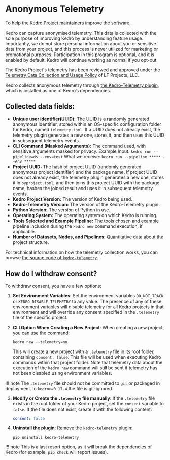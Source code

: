 # Anonymous Telemetry
To help the [Kedro Project maintainers](../about/technical_steering_committee.md) improve the software,

Kedro can capture anonymised telemetry.
This data is collected with the sole purpose of improving Kedro by understanding feature usage.
Importantly, we do not store personal information about you or sensitive data from your project,
and this process is never utilized for marketing or promotional purposes.
Participation in this program is optional, and it is enabled by default. Kedro will continue working as normal if you opt-out.

The Kedro Project's telemetry has been reviewed and approved under the
[Telemetry Data Collection and Usage Policy] of LF Projects, LLC.

Kedro collects anonymous telemetry through [the Kedro-Telemetry plugin],
which is installed as one of Kedro’s dependencies.

[the Kedro-Telemetry plugin]: https://github.com/kedro-org/kedro-plugins/tree/main/kedro-telemetry
[Telemetry Data Collection and Usage Policy]: https://lfprojects.org/policies/telemetry-data-policy/

## Collected data fields:

- **Unique user identifier(UUID):** The UUID is a randomly generated anonymous identifier, stored within an OS-specific configuration folder for Kedro, named `telemetry.toml`. If a UUID does not already exist, the telemetry plugin generates a new one, stores it, and then uses this UUID in subsequent telemetry events.
- **CLI Command (Masked Arguments):** The command used, with sensitive arguments masked for privacy. Example Input: `kedro run --pipeline=ds --env=test` What we receive: `kedro run --pipeline ***** --env *****`
- **Project UUID:** The hash of project UUID (randomly generated anonymous project identifier) and the package name. If project UUID does not already exist, the telemetry plugin generates a new one, stores it in `pyproject.toml`, and then joins this project UUID with the package name, hashes the joined result and uses it in subsequent telemetry events.
- **Kedro Project Version:** The version of Kedro being used.
- **Kedro-Telemetry Version:** The version of the Kedro-Telemetry plugin.
- **Python Version:** The version of Python in use.
- **Operating System:** The operating system on which Kedro is running.
- **Tools Selected and Example Pipeline:** The tools chosen and example pipeline inclusion during the `kedro new` command execution, if applicable.
- **Number of Datasets, Nodes, and Pipelines:** Quantitative data about the project structure.

For technical information on how the telemetry collection works, you can browse
[the source code of `kedro-telemetry`](https://github.com/kedro-org/kedro-plugins/tree/main/kedro-telemetry).

## How do I withdraw consent?

To withdraw consent, you have a few options:

1. **Set Environment Variables**:
   Set the environment variables `DO_NOT_TRACK` or `KEDRO_DISABLE_TELEMETRY` to any value. The presence of any of these environment variables will disable telemetry for all Kedro projects in that environment and will override any consent specified in the `.telemetry` file of the specific project.

2. **CLI Option When Creating a New Project**:
   When creating a new project, you can use the command:

   ```console
   kedro new --telemetry=no
   ```
   This will create a new project with a `.telemetry` file in its root folder, containing `consent: false`. This file will be used when executing Kedro commands within that project folder. Note that telemetry data about the execution of the `kedro new` command will still be sent if telemetry has not been disabled using environment variables.

!!! note
    The `.telemetry` file should not be committed to `git` or packaged in deployment. In `kedro>=0.17.4` the file is git-ignored.

3. **Modify or Create the `.telemetry` file manually**:
   If the `.telemetry` file exists in the root folder of your Kedro project, set the `consent` variable to `false`. If the file does not exist, create it with the following content:
     ```yaml
     consent: false
     ```

4. **Uninstall the plugin**:
   Remove the `kedro-telemetry` plugin:

   ```console
   pip uninstall kedro-telemetry
   ```
!!! note
   This is a last resort option, as it will break the dependencies of Kedro (for example, `pip check` will report issues).
